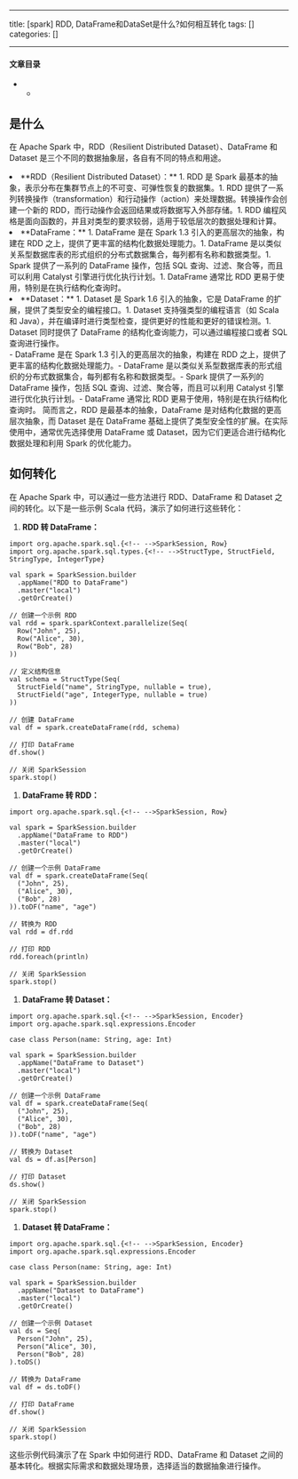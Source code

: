 
--- 
title:  [spark] RDD, DataFrame和DataSet是什么?如何相互转化 
tags: []
categories: [] 

---


#### 文章目录
- - 


## 是什么

在 Apache Spark 中，RDD（Resilient Distributed Dataset）、DataFrame 和 Dataset 是三个不同的数据抽象层，各自有不同的特点和用途。
<li> **RDD（Resilient Distributed Dataset）：** 
  1. RDD 是 Spark 最基本的抽象，表示分布在集群节点上的不可变、可弹性恢复的数据集。1. RDD 提供了一系列转换操作（transformation）和行动操作（action）来处理数据。转换操作会创建一个新的 RDD，而行动操作会返回结果或将数据写入外部存储。1. RDD 编程风格是面向函数的，并且对类型的要求较弱，适用于较低层次的数据处理和计算。 </li><li> **DataFrame：** 
  1. DataFrame 是在 Spark 1.3 引入的更高层次的抽象，构建在 RDD 之上，提供了更丰富的结构化数据处理能力。1. DataFrame 是以类似关系型数据库表的形式组织的分布式数据集合，每列都有名称和数据类型。1. Spark 提供了一系列的 DataFrame 操作，包括 SQL 查询、过滤、聚合等，而且可以利用 Catalyst 引擎进行优化执行计划。1. DataFrame 通常比 RDD 更易于使用，特别是在执行结构化查询时。 </li><li> **Dataset：** 
  1. Dataset 是 Spark 1.6 引入的抽象，它是 DataFrame 的扩展，提供了类型安全的编程接口。1. Dataset 支持强类型的编程语言（如 Scala 和 Java），并在编译时进行类型检查，提供更好的性能和更好的错误检测。1. Dataset 同时提供了 DataFrame 的结构化查询能力，可以通过编程接口或者 SQL 查询进行操作。 </li>- DataFrame 是在 Spark 1.3 引入的更高层次的抽象，构建在 RDD 之上，提供了更丰富的结构化数据处理能力。- DataFrame 是以类似关系型数据库表的形式组织的分布式数据集合，每列都有名称和数据类型。- Spark 提供了一系列的 DataFrame 操作，包括 SQL 查询、过滤、聚合等，而且可以利用 Catalyst 引擎进行优化执行计划。- DataFrame 通常比 RDD 更易于使用，特别是在执行结构化查询时。
简而言之，RDD 是最基本的抽象，DataFrame 是对结构化数据的更高层次抽象，而 Dataset 是在 DataFrame 基础上提供了类型安全性的扩展。在实际使用中，通常优先选择使用 DataFrame 或 Dataset，因为它们更适合进行结构化数据处理和利用 Spark 的优化能力。

## 如何转化

在 Apache Spark 中，可以通过一些方法进行 RDD、DataFrame 和 Dataset 之间的转化。以下是一些示例 Scala 代码，演示了如何进行这些转化：
1. **RDD 转 DataFrame：**
```
import org.apache.spark.sql.{<!-- -->SparkSession, Row}
import org.apache.spark.sql.types.{<!-- -->StructType, StructField, StringType, IntegerType}

val spark = SparkSession.builder
  .appName("RDD to DataFrame")
  .master("local")
  .getOrCreate()

// 创建一个示例 RDD
val rdd = spark.sparkContext.parallelize(Seq(
  Row("John", 25),
  Row("Alice", 30),
  Row("Bob", 28)
))

// 定义结构信息
val schema = StructType(Seq(
  StructField("name", StringType, nullable = true),
  StructField("age", IntegerType, nullable = true)
))

// 创建 DataFrame
val df = spark.createDataFrame(rdd, schema)

// 打印 DataFrame
df.show()

// 关闭 SparkSession
spark.stop()

```
1. **DataFrame 转 RDD：**
```
import org.apache.spark.sql.{<!-- -->SparkSession, Row}

val spark = SparkSession.builder
  .appName("DataFrame to RDD")
  .master("local")
  .getOrCreate()

// 创建一个示例 DataFrame
val df = spark.createDataFrame(Seq(
  ("John", 25),
  ("Alice", 30),
  ("Bob", 28)
)).toDF("name", "age")

// 转换为 RDD
val rdd = df.rdd

// 打印 RDD
rdd.foreach(println)

// 关闭 SparkSession
spark.stop()

```
1. **DataFrame 转 Dataset：**
```
import org.apache.spark.sql.{<!-- -->SparkSession, Encoder}
import org.apache.spark.sql.expressions.Encoder

case class Person(name: String, age: Int)

val spark = SparkSession.builder
  .appName("DataFrame to Dataset")
  .master("local")
  .getOrCreate()

// 创建一个示例 DataFrame
val df = spark.createDataFrame(Seq(
  ("John", 25),
  ("Alice", 30),
  ("Bob", 28)
)).toDF("name", "age")

// 转换为 Dataset
val ds = df.as[Person]

// 打印 Dataset
ds.show()

// 关闭 SparkSession
spark.stop()

```
1. **Dataset 转 DataFrame：**
```
import org.apache.spark.sql.{<!-- -->SparkSession, Encoder}
import org.apache.spark.sql.expressions.Encoder

case class Person(name: String, age: Int)

val spark = SparkSession.builder
  .appName("Dataset to DataFrame")
  .master("local")
  .getOrCreate()

// 创建一个示例 Dataset
val ds = Seq(
  Person("John", 25),
  Person("Alice", 30),
  Person("Bob", 28)
).toDS()

// 转换为 DataFrame
val df = ds.toDF()

// 打印 DataFrame
df.show()

// 关闭 SparkSession
spark.stop()

```

这些示例代码演示了在 Spark 中如何进行 RDD、DataFrame 和 Dataset 之间的基本转化。根据实际需求和数据处理场景，选择适当的数据抽象进行操作。
